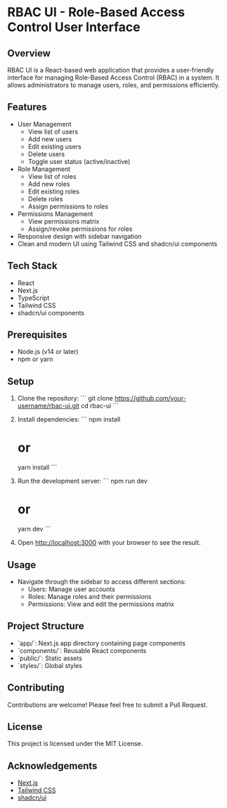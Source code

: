 # RBAC UI - Role-Based Access Control User Interface

## Overview

RBAC UI is a React-based web application that provides a user-friendly interface for managing Role-Based Access Control (RBAC) in a system. It allows administrators to manage users, roles, and permissions efficiently.

## Features

- User Management
  - View list of users
  - Add new users
  - Edit existing users
  - Delete users
  - Toggle user status (active/inactive)
- Role Management
  - View list of roles
  - Add new roles
  - Edit existing roles
  - Delete roles
  - Assign permissions to roles
- Permissions Management
  - View permissions matrix
  - Assign/revoke permissions for roles
- Responsive design with sidebar navigation
- Clean and modern UI using Tailwind CSS and shadcn/ui components

## Tech Stack

- React
- Next.js
- TypeScript
- Tailwind CSS
- shadcn/ui components

## Prerequisites

- Node.js (v14 or later)
- npm or yarn

## Setup

1. Clone the repository:
   \`\`\`
   git clone https://github.com/your-username/rbac-ui.git
   cd rbac-ui
   \`\`\`

2. Install dependencies:
   \`\`\`
   npm install
   # or
   yarn install
   \`\`\`

3. Run the development server:
   \`\`\`
   npm run dev
   # or
   yarn dev
   \`\`\`

4. Open [http://localhost:3000](http://localhost:3000) with your browser to see the result.

## Usage

- Navigate through the sidebar to access different sections:
  - Users: Manage user accounts
  - Roles: Manage roles and their permissions
  - Permissions: View and edit the permissions matrix

## Project Structure

- \`app/\`: Next.js app directory containing page components
- \`components/\`: Reusable React components
- \`public/\`: Static assets
- \`styles/\`: Global styles

## Contributing

Contributions are welcome! Please feel free to submit a Pull Request.

## License

This project is licensed under the MIT License.

## Acknowledgements

- [Next.js](https://nextjs.org/)
- [Tailwind CSS](https://tailwindcss.com/)
- [shadcn/ui](https://ui.shadcn.com/)

